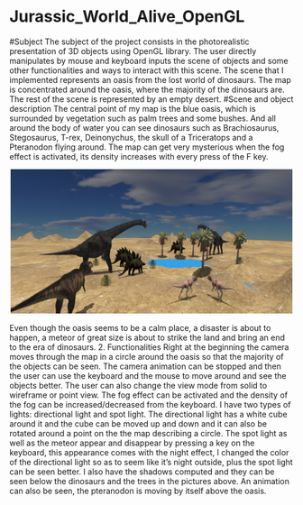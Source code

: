 # Jurassic_World_Alive_OpenGL

#Subject
The subject of the project consists in the photorealistic presentation of 3D objects using OpenGL library. The user 
directly manipulates by mouse and keyboard inputs the scene of objects and some other functionalities and ways 
to interact with this scene.
The scene that I implemented represents an oasis from the lost world of dinosaurs. The map is concentrated around 
the oasis, where the majority of the dinosaurs are. The rest of the scene is represented by an empty desert. 
#Scene and object description
The central point of my map is the blue oasis, which is surrounded by vegetation such as palm trees and some 
bushes. And all around the body of water you can see dinosaurs such as Brachiosaurus, Stegosaurus, T-rex, Deinonychus, 
the skull of a Triceratops and a Pteranodon flying around.
The map can get very mysterious when the fog effect is activated, its density increases with every press of the F 
key.
<p align="center">
  <img src="https://github.com/sergiugaga14/Jurassic_World_Alive_OpenGL/blob/master/dino_1.png" width="500" title="screenshot of the application">
 
</p>
Even though the oasis seems to be a calm place, a disaster is about to happen, a meteor of great size is about to 
strike the land and bring an end to the era of dinosaurs.
2. Functionalities
Right at the beginning the camera moves through the map in a circle around the oasis so that the majority 
of the objects can be seen.
The camera animation can be stopped and then the user can use the keyboard and the mouse to move 
around and see the objects better. The user can also change the view mode from solid to wireframe or point view.
The fog effect can be activated and the density of the fog can be increased/decreased from the keyboard.
I have two types of lights: directional light and spot light. The directional light has a white cube around it 
and the cube can be moved up and down and it can also be rotated around a point on the the map describing a 
circle. The spot light as well as the meteor appear and disappear by pressing a key on the keyboard, this appearance 
comes with the night effect, I changed the color of the directional light so as to seem like it’s night outside, plus 
the spot light can be seen better.
I also have the shadows computed and they can be seen below the dinosaurs and the trees in the pictures 
above.
An animation can also be seen, the pteranodon is moving by itself above the oasis.
